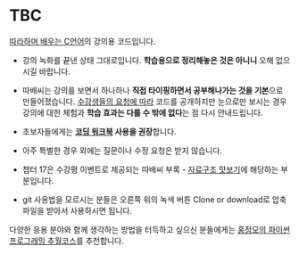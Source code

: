 # TBC
[따라하며 배우는 C언어](https://www.inflearn.com/course/following-c)의 강의용 코드입니다.

- 강의 녹화를 끝낸 상태 그대로입니다. **학습용으로 정리해놓은 것은 아니니** 오해 없으시길 바랍니다.

- 따배씨는 강의를 보면서 하나하나 **직접 타이핑하면서 공부해나가는 것을 기본**으로 만들어졌습니다. [수강생들의 요청에 따라](https://cafe.naver.com/jmhonglab/1053) 코드를 공개하지만 눈으로만 보시는 경우 강의에 대한 체험과 **학습 효과는 다를 수 밖에 없다**는 점 다시 안내드립니다.

- 초보자들에게는 **[코딩 워크북](https://github.com/HongLabInc/TBC-workbook) 사용을 권장**합니다.

- 아주 특별한 경우 외에는 질문이나 수정 요청은 받지 않습니다.

- 챕터 17은 수강평 이벤트로 제공되는 따배씨 부록 - [자료구조 맛보기](https://www.inflearn.com/course/following-c-supplement)에 해당하는 부분입니다.

- git 사용법을 모르시는 분들은 오른쪽 위의 녹색 버튼 Clone or download로 압축 파일을 받아서 사용하시면 됩니다.

다양한 응용 분야와 함께 생각하는 방법을 터득하고 싶으신 분들에게는 [홍정모의 파이썬 프로그래밍 추월코스](https://honglab.co.kr/courses/python)를 추천합니다.
